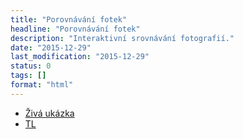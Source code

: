 ```yaml
---
title: "Porovnávání fotek"
headline: "Porovnávání fotek"
description: "Interaktivní srovnávání fotografií."
date: "2015-12-29"
last_modification: "2015-12-29"
status: 0
tags: []
format: "html"
---
```


<ul>
  <li><a href="https://kod.djpw.cz/mdtb-">Živá ukázka</a></li>
  <li><a href="http://www.tlachtace.cz/projekty-5/jecascz-3996/34/#p192997">TL</a></li>
</ul>